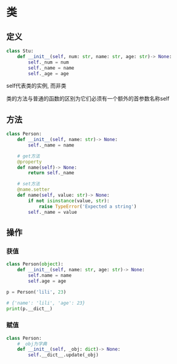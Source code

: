 <!--
 * @Brief        : 
 * @Author       : dmjcb
 * @Date         : 2021-02-01 12:29:16
 * @LastEditors  : dmjcb@outlook.com
 * @LastEditTime : 2024-09-28 14:38:32
-->

# 类

## 定义

```py
class Stu:
    def __init__(self, num: str, name: str, age: str)-> None:
        self._num = num
        self._name = name
        self._age = age
```

self代表类的实例, 而非类

类的方法与普通的函数的区别为它们必须有一个额外的首参数名称self

## 方法

```py
class Person:
    def __init__(self, name: str)-> None:
        self._name = name

    # get方法
    @property
    def name(self)-> None:
        return self._name

    # set方法
    @name.setter
    def name(self, value: str)-> None:
        if not isinstance(value, str):
            raise TypeError('Expected a string')
        self._name = value
```

## 操作

### 获值

```py
class Person(object):
    def __init__(self, name: str, age: str)-> None:
        self.name = name
        self.age = age

p = Person('lili', 23)

# {'name': 'lili', 'age': 23}
print(p.__dict__)
```

### 赋值

```py
class Person:
    # _obj为字典
    def __init__(self, _obj: dict)-> None:
        self.__dict__.update(_obj)
```
